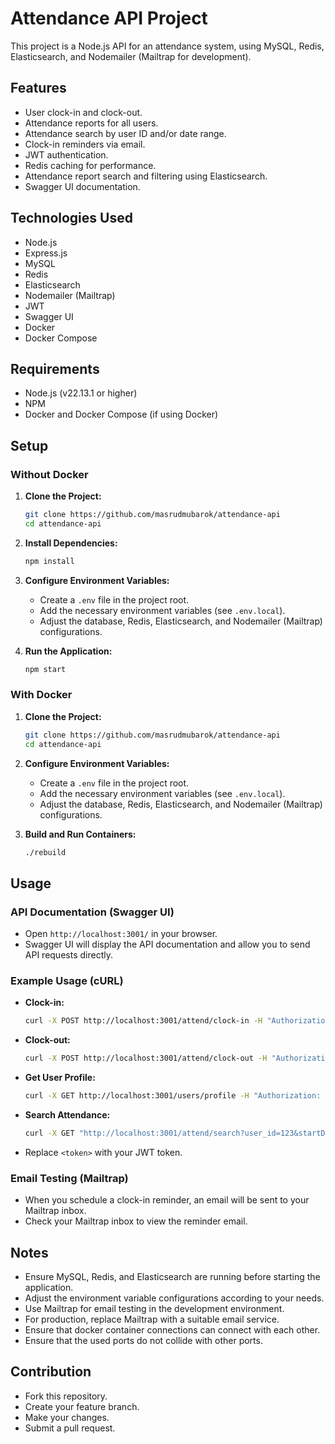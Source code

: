 # Attendance API Project

This project is a Node.js API for an attendance system, using MySQL, Redis, Elasticsearch, and Nodemailer (Mailtrap for development).

## Features

* User clock-in and clock-out.
* Attendance reports for all users.
* Attendance search by user ID and/or date range.
* Clock-in reminders via email.
* JWT authentication.
* Redis caching for performance.
* Attendance report search and filtering using Elasticsearch.
* Swagger UI documentation.

## Technologies Used

* Node.js
* Express.js
* MySQL
* Redis
* Elasticsearch
* Nodemailer (Mailtrap)
* JWT
* Swagger UI
* Docker
* Docker Compose

## Requirements

* Node.js (v22.13.1 or higher)
* NPM
* Docker and Docker Compose (if using Docker)

## Setup

### Without Docker

1.  **Clone the Project:**

    ```bash
    git clone https://github.com/masrudmubarok/attendance-api
    cd attendance-api
    ```

2.  **Install Dependencies:**

    ```bash
    npm install
    ```

3.  **Configure Environment Variables:**
    * Create a `.env` file in the project root.
    * Add the necessary environment variables (see `.env.local`).
    * Adjust the database, Redis, Elasticsearch, and Nodemailer (Mailtrap) configurations.

4.  **Run the Application:**

    ```bash
    npm start
    ```

### With Docker

1.  **Clone the Project:**

    ```bash
    git clone https://github.com/masrudmubarok/attendance-api
    cd attendance-api
    ```

2.  **Configure Environment Variables:**
    * Create a `.env` file in the project root.
    * Add the necessary environment variables (see `.env.local`).
    * Adjust the database, Redis, Elasticsearch, and Nodemailer (Mailtrap) configurations.

3.  **Build and Run Containers:**

    ```bash
    ./rebuild
    ```

## Usage

### API Documentation (Swagger UI)

* Open `http://localhost:3001/` in your browser.
* Swagger UI will display the API documentation and allow you to send API requests directly.

### Example Usage (cURL)

* **Clock-in:**

    ```bash
    curl -X POST http://localhost:3001/attend/clock-in -H "Authorization: Bearer <token>"
    ```

* **Clock-out:**

    ```bash
    curl -X POST http://localhost:3001/attend/clock-out -H "Authorization: Bearer <token>"
    ```

* **Get User Profile:**

    ```bash
    curl -X GET http://localhost:3001/users/profile -H "Authorization: Bearer <token>"
    ```

* **Search Attendance:**

    ```bash
    curl -X GET "http://localhost:3001/attend/search?user_id=123&startDate=2023-01-01&endDate=2023-01-31" -H "Authorization: Bearer <token>"
    ```

* Replace `<token>` with your JWT token.

### Email Testing (Mailtrap)

* When you schedule a clock-in reminder, an email will be sent to your Mailtrap inbox.
* Check your Mailtrap inbox to view the reminder email.

## Notes

* Ensure MySQL, Redis, and Elasticsearch are running before starting the application.
* Adjust the environment variable configurations according to your needs.
* Use Mailtrap for email testing in the development environment.
* For production, replace Mailtrap with a suitable email service.
* Ensure that docker container connections can connect with each other.
* Ensure that the used ports do not collide with other ports.

## Contribution

* Fork this repository.
* Create your feature branch.
* Make your changes.
* Submit a pull request.
